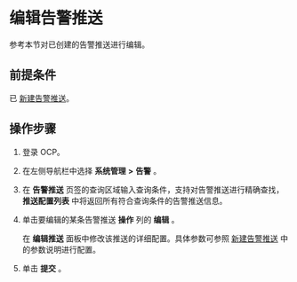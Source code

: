 # 编辑告警推送

参考本节对已创建的告警推送进行编辑。

## 前提条件

已 [新建告警推送](../600.manage-alert-push/100.create-an-alert-push.md)。

## 操作步骤

1. 登录 OCP。

2. 在左侧导航栏中选择 **系统管理** **\>** **告警** 。

3. 在 **告警推送** 页签的查询区域输入查询条件，支持对告警推送进行精确查找，**推送配置列表** 中将返回所有符合查询条件的告警推送信息。

4. 单击要编辑的某条告警推送 **操作** 列的 **编辑** 。

   在 **编辑推送** 面板中修改该推送的详细配置。具体参数可参照 [新建告警推送](../600.manage-alert-push/100.create-an-alert-push.md) 中的参数说明进行配置。

5. 单击 **提交** 。
